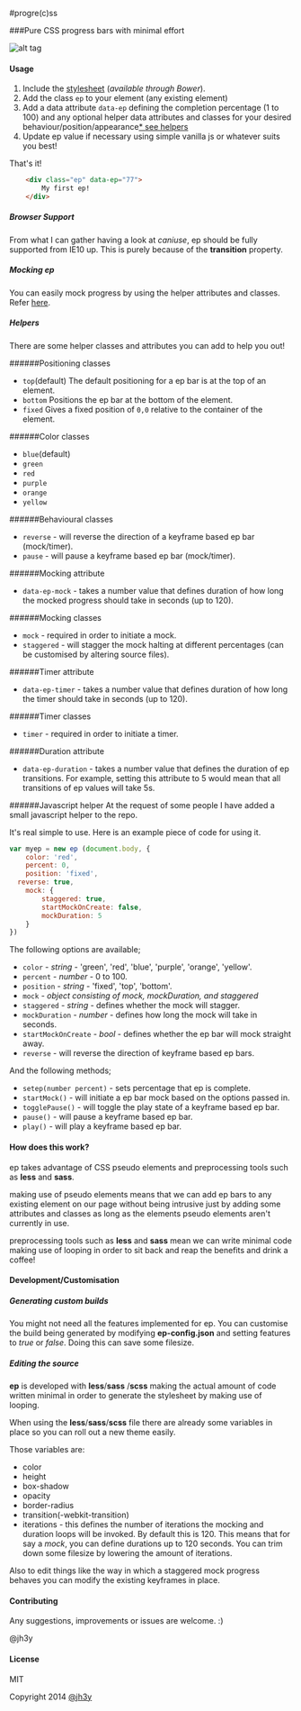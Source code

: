#progre(c)ss


###Pure CSS progress bars with minimal effort

![alt tag](https://raw.github.com/jh3y/pics/master/ep/ep.gif)

#### Usage
1. Include the [stylesheet](https://raw2.github.com/jh3y/ep/master/build/ep.css) (_available through Bower_).
2. Add the class `ep` to your element (any existing element)
3. Add a data attribute `data-ep` defining the completion percentage (1 to 100) and any optional helper data attributes and classes for your desired behaviour/position/appearance[* see helpers](#helpers)
4. Update ep value if necessary using simple vanilla js or whatever suits you best!

That's it!

```html
    <div class="ep" data-ep="77">
		My first ep!
	</div>
```

##### Browser Support

From what I can gather having a look at _caniuse_, ep should be fully supported from IE10 up. This is purely because of the __transition__ property.

##### Mocking ep

You can easily mock progress by using the helper attributes and classes. Refer [here](#helpers).

##### Helpers

There are some helper classes and attributes you can add to help you out!

######Positioning classes
* `top`(default)
	The default positioning for a ep bar is at the top of an element.
* `bottom`
	Positions the ep bar at the bottom of the element.
* `fixed`
	Gives a fixed position of `0,0` relative to the container of the element.

######Color classes
* `blue`(default)
* `green`
* `red`
* `purple`
* `orange`
* `yellow`

######Behavioural classes
* `reverse` - will reverse the direction of a keyframe based ep bar (mock/timer).
* `pause` - will pause a keyframe based ep bar (mock/timer).

######Mocking attribute
* `data-ep-mock` - takes a number value that defines duration of how long the mocked progress should take in seconds (up to 120).

######Mocking classes
* `mock` - required in order to initiate a mock.
* `staggered` - will stagger the mock halting at different percentages (can be customised by altering source files).

######Timer attribute
* `data-ep-timer` - takes a number value that defines duration of how long the timer should take in seconds (up to 120).

######Timer classes
* `timer` - required in order to initiate a timer.

######Duration attribute
* `data-ep-duration` - takes a number value that defines the duration of ep transitions. For example, setting this attribute to 5 would mean that all transitions of ep values will take 5s.

######Javascript helper
At the request of some people I have added a small javascript helper to the repo.

It's real simple to use. Here is an example piece of code for using it.

```javascript
var myep = new ep (document.body, {
	color: 'red',
	percent: 0,
	position: 'fixed',
  reverse: true,
	mock: {
		staggered: true,
		startMockOnCreate: false,
		mockDuration: 5
	}
})
```

The following options are available;

* `color` - _string_ - 'green', 'red', 'blue', 'purple', 'orange', 'yellow'.
* `percent` - _number_ - 0 to 100.
* `position` - _string_ - 'fixed', 'top', 'bottom'.
* `mock` - _object consisting of mock, mockDuration, and staggered_
* `staggered` - _string_ - defines whether the mock will stagger.
* `mockDuration` - _number_ - defines how long the mock will take in seconds.
* `startMockOnCreate` - _bool_ - defines whether the ep bar will mock straight away.
* `reverse` - will reverse the direction of keyframe based ep bars.

And the following methods;

* `setep(number percent)` - sets percentage that ep is complete.
* `startMock()` - will initiate a ep bar mock based on the options passed in.
* `togglePause()` - will toggle the play state of a keyframe based ep bar.
* `pause()` - will pause a keyframe based ep bar.
* `play()` - will play a keyframe based ep bar.

#### How does this work?
ep takes advantage of CSS pseudo elements and preprocessing tools such as __less__ and __sass__.

making use of pseudo elements means that we can add ep bars to any existing element on our page without being intrusive just by adding some attributes and classes as long as the elements pseudo elements aren't currently in use.

preprocessing tools such as __less__ and __sass__ mean we can write minimal code making use of looping in order to sit back and reap the benefits and drink a coffee!

#### Development/Customisation
##### Generating custom builds
You might not need all the features implemented for ep. You can customise the build being generated by modifying __ep-config.json__ and setting features to _true_ or _false_. Doing this can save some filesize.
##### Editing the source
__ep__ is developed with __less__/__sass__ /__scss__ making the actual amount of code written minimal in order to generate the stylesheet by making use of looping.

When using the __less__/__sass__/__scss__ file there are already some variables in place so you can roll out a new theme easily.

Those variables are:

* color
* height
* box-shadow
* opacity
* border-radius
* transition(-webkit-transition)
* iterations - this defines the number of iterations the mocking and duration loops will be invoked. By default this is 120. This means that for say a _mock_, you can define durations up to 120 seconds. You can trim down some filesize by lowering the amount of iterations.

Also to edit things like the way in which a staggered mock progress behaves you can modify the existing keyframes in place.

#### Contributing

Any suggestions, improvements or issues are welcome. :)

@jh3y

#### License

MIT

Copyright 2014 [@jh3y](https://github.com/jh3y)

